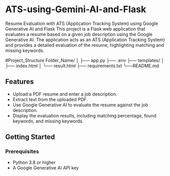 # ATS-using-Gemini-AI-and-Flask
Resume Evaluation with ATS (Application Tracking System) using Google Generative AI and Flask
This project is a Flask web application that evaluates a resume based on a given job description using the Google Generative AI. The application acts as an ATS (Application Tracking System) and provides a detailed evaluation of the resume, highlighting matching and missing keywords.

#Project_Structure
Folder_Name/
│
├── app.py
├── .env
├── templates/
│   ├── index.html
│   └── result.html
├── requirements.txt
└──README.md


## Features
- Upload a PDF resume and enter a job description.
- Extract text from the uploaded PDF.
- Use Google Generative AI to evaluate the resume against the job description.
- Display the evaluation results, including matching percentage, found keywords, and missing keywords.

## Getting Started

### Prerequisites

- Python 3.8 or higher
- A Google Generative AI API key


